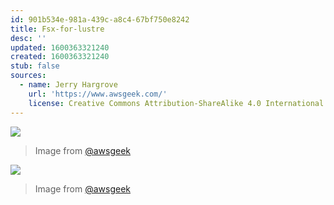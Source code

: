 ```yaml
---
id: 901b534e-981a-439c-a8c4-67bf750e8242
title: Fsx-for-lustre
desc: ''
updated: 1600363321240
created: 1600363321240
stub: false
sources:
  - name: Jerry Hargrove
    url: 'https://www.awsgeek.com/'
    license: Creative Commons Attribution-ShareAlike 4.0 International License
---
```

![](/assets/images/Amazon-FSx-for-Lustre_en.jpg)
> Image from [@awsgeek](https://www.awsgeek.com/Amazon-FSx-for-Lustre/)


![](/assets/images/Amazon-FSx-for-Lustre_en.jpg)
> Image from [@awsgeek](https://www.awsgeek.com/Amazon-FSx-for-Lustre/)
